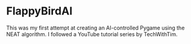 # FlappyBirdAI
This was my first attempt at creating an AI-controlled Pygame using the NEAT algorithm. I followed a YouTube tutorial series by TechWithTim.
